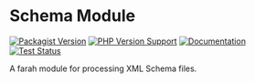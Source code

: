 Schema Module
=============
[![Packagist Version](https://img.shields.io/packagist/v/slothsoft/schema)](https://packagist.org/packages/slothsoft/schema)
[![PHP Version Support](https://img.shields.io/packagist/php-v/slothsoft/schema)](https://www.php.net/)
[![Documentation](https://img.shields.io/badge/docs-reference-blue.svg)](https://faulo.github.io/slothsoft-schema/)
[![Test Status](../../actions/workflows/ci-tests.yml/badge.svg)](../../actions/workflows/ci-tests.yml)

A farah module for processing XML Schema files.
